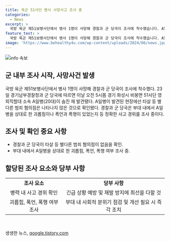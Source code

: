 ```yaml
---
title: 육군 51사단 병사 사망사고 조사 중
categories:
  - News
excerpt: >
  국방 육군 제51보병사단에서 병사 1명이 사망해 경찰과 군 당국이 조사에 착수했습니다. A일병(20대)은 화성시 비봉면에서 숨진 채 발견됐는데, 타살 등 범죄 혐의는 확인되지 않았습니다. 경찰과 군 당국은 A일병을 상대로 한 괴롭힘과 폭력 행위 여부를 조사 중이며, 정확한 사고 경위를 파악하고 있습니다.
feature_text: >
  국방 육군 제51보병사단에서 병사 1명이 사망해 경찰과 군 당국이 조사에 착수했습니다. A일병(20대)은 화성시 비봉면에서 숨진 채 발견됐는데, 타살 등 범죄 혐의는 확인되지 않았습니다. 경찰과 군 당국은 A일병을 상대로 한 괴롭힘과 폭력 행위 여부를 조사 중이며, 정확한 사고 경위를 파악하고 있습니다.
image: 'https://www.behealthy4u.com/wp-content/uploads/2024/06/news.jpg'
---
```


<p><img src="https://www.behealthy4u.com/wp-content/uploads/2024/06/news.jpg" alt="info 속보" /></p>

<h2 data-ke-size="size26">군 내부 조사 시작, 사망사건 발생</h2>

<p data-ke-size="size16">국방 육군 제51보병사단에서 병사 1명이 사망해 경찰과 군 당국이 조사에 착수했다. 23일 경기남부경찰청과 군 당국에 따르면 이날 오전 5시쯤 경기 화성시 비봉면 51사단 영외직할대 소속 A일병(20대)이 숨진 채 발견됐다. A일병이 발견된 현장에선 타살 등 별다른 범죄 혐의점은 나타나지 않은 것으로 확인됐다. 경찰과 군 당국은 부대 내에서 A일병을 상대로 한 괴롭힘이나 폭언과 폭행이 있었는지 등 정확한 사고 경위를 조사 중이다.</p>

<h2 data-ke-size="size26">조사 및 확인 중요 사항</h2>

<ul>
  <li>경찰과 군 당국이 타살 등 별다른 범죄 혐의점이 없음을 확인.</li>
  <li>부대 내에서 A일병을 상대로 한 괴롭힘, 폭언, 폭행 여부 조사 중.</li>
</ul>

<h2 data-ke-size="size26">할당된 조사 요소와 당부 사항</h2>

<table>
  <tr>
    <td style="text-align: center; height: 17px;"><b>조사 요소</b></td>
    <td style="text-align: center; height: 17px;"><b>당부 사항</b></td>
  </tr>
  <tr>
    <td style="text-align: center; height: 17px;">병력 내 사고 경위 확인</td>
    <td style="text-align: center; height: 17px;">긴급 상황 예방 및 재발 방지에 최선을 다할 것</td>
  </tr>
  <tr>
    <td style="text-align: center; height: 17px;">괴롭힘, 폭언, 폭행 여부 조사</td>
    <td style="text-align: center; height: 17px;">부대 내 사회적 분위기 점검 및 개선 필요 시 즉각 조치</td>
  </tr>
</table>

<p data-ke-size="size16">&nbsp;</p>
생생한 뉴스, <a href="https://qoogle.tistory.com" rel="dofollow">qoogle.tistory.com</a>


